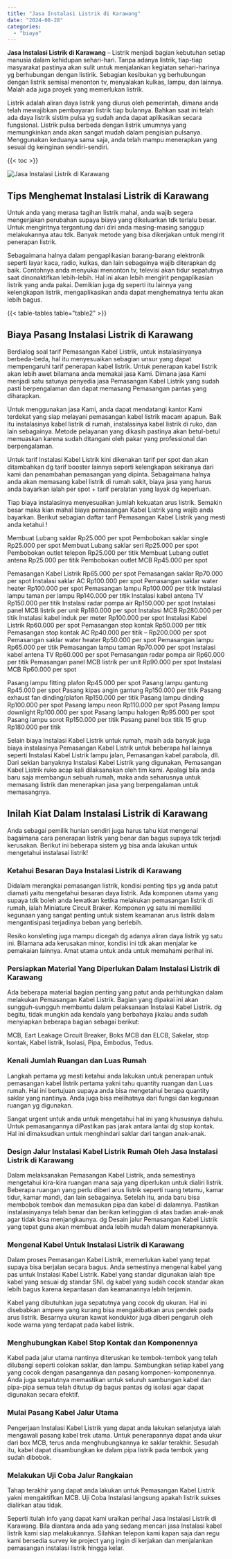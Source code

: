 ```yaml
---
title: "Jasa Instalasi Listrik di Karawang"
date: "2024-08-28"
categories: 
  - "biaya"
---
```


**Jasa Instalasi Listrik di Karawang** – Listrik menjadi bagian kebutuhan setiap manusia dalam kehidupan sehari-hari. Tanpa adanya listrik, tiap-tiap masyarakat pastinya akan sulit untuk menjalankan kegiatan sehari-harinya yg berhubungan dengan listirik. Sebagian kesibukan yg berhubungan dengan listrik semisal menonton tv, menyalakan kulkas, lampu, dan lainnya. Malah ada juga proyek yang memerlukan listrik.

Listrik adalah aliran daya listrik yang diurus oleh pemerintah, dimana anda telah mewajibkan pembayaran listrik tiap bulannya. Bahkan saat ini telah ada daya listrik sistim pulsa yg sudah anda dapat aplikasikan secara fungsional. Listrik pulsa berbeda dengan listrik umumnya yang memungkinkan anda akan sangat mudah dalam pengisian pulsanya. Menggunakan keduanya sama saja, anda telah mampu menerapkan yang sesuai dg keinginan sendiri-sendiri.

{{< toc >}}

![Jasa Instalasi Listrik di Karawang](/images/instalasi-listrik-murah10.png)

## Tips Menghemat Instalasi Listrik di Karawang

Untuk anda yang merasa tagihan listrik mahal, anda wajib segera mengerjakan perubahan supaya biaya yang dikeluarkan tdk terlalu besar. Untuk mengiritnya tergantung dari diri anda masing-masing sanggup melakukannya atau tdk. Banyak metode yang bisa dikerjakan untuk mengirit penerapan listrik.

Sebagaimana halnya dalam pengaplikasian barang-barang elektronik seperti layar kaca, radio, kulkas, dan lain sebagainya wajib diterapkan dg baik. Contohnya anda menyukai menonton tv, televisi akan tidur sepatutnya saat dinonaktifkan lebih-lebih. Hal ini akan lebih mengirit pengaplikasian listrik yang anda pakai. Demikian juga dg seperti itu lainnya yang kelengkapan listrik, mengaplikasikan anda dapat menghematnya tentu akan lebih bagus.

{{< table-tables table="table2" >}}

## Biaya Pasang Instalasi Listrik di Karawang

Berdialog soal tarif Pemasangan Kabel Listrik, untuk instalasinyanya berbeda-beda, hal itu menyesuaikan sebagian unsur yang dapat mempengaruhi tarif penerapan kabel listrik. Untuk penerapan kabel listrik akan lebih awet bilamana anda memakai jasa Kami. Dimana jasa Kami menjadi satu satunya penyedia jasa Pemasangan Kabel Listrik yang sudah pasti berpengalaman dan dapat memasang Pemasangan pantas yang diharapkan.

Untuk menggunakan jasa Kami, anda dapat mendatangi kantor Kami terdekat yang siap melayani pemasangan kabel listrik macam apapun. Baik itu instalasinya kabel listrik di rumah, instalasinya kabel listrik di ruko, dan lain sebagainya. Metode pelayanan yang dikasih pastinya akan betul-betul memuaskan karena sudah ditangani oleh pakar yang professional dan berpengalaman.

Untuk tarif Instalasi Kabel Listrik kini dikenakan tarif per spot dan akan ditambahkan dg tarif booster lainnya seperti kelengkapan sekiranya dari kami dan penambahan pemasangan yang dipinta. Sebagaimana halnya anda akan memasang kabel listrik di rumah sakit, biaya jasa yang harus anda bayarkan ialah per spot + tarif peralatan yang layak dg keperluan.

Tiap biaya instalasinya menyesuaikan jumlah kekuatan arus listrik. Semakin besar maka kian mahal biaya pemasangan Kabel Listrik yang wajib anda bayarkan. Berikut sebagian daftar tarif Pemasangan Kabel Listrik yang mesti anda ketahui !

Membuat Lubang saklar Rp25.000 per spot Pembobokan saklar single Rp25.000 per spot Membuat Lubang saklar seri Rp25.000 per spot Pembobokan outlet telepon Rp25.000 per titik Membuat Lubang outlet antena Rp25.000 per titik Pembobokan outlet MCB Rp45.000 per spot

Pemasangan Kabel Listrik Rp65.000 per spot Pemasangan saklar Rp70.000 per spot Instalasi saklar AC Rp100.000 per spot Pemasangan saklar water heater Rp100.000 per spot Pemasangan lampu Rp100.000 per titik Instalasi lampu taman per lampu Rp140.000 per titik Instalasi kabel antena TV Rp150.000 per titik Instalasi radar pompa air Rp150.000 per spot Instalasi panel MCB listrik per unit Rp180.000 per spot Instalasi MCB Rp280.000 per titik Instalasi kabel induk per meter Rp100.000 per spot Instalasi Kabel Listrik Rp60.000 per spot Pemasangan stop kontak Rp50.000 per titik Pemasangan stop kontak AC Rp40.000 per titik – Rp200.000 per spot Pemasangan saklar water heater Rp50.000 per spot Pemasangan lampu Rp65.000 per titik Pemasangan lampu taman Rp70.000 per spot Instalasi kabel antena TV Rp60.000 per spot Pemasangan radar pompa air Rp60.000 per titik Pemasangan panel MCB listrik per unit Rp90.000 per spot Instalasi MCB Rp60.000 per spot

Pasang lampu fitting plafon Rp45.000 per spot Pasang lampu gantung Rp45.000 per spot Pasang kipas angin gantung Rp150.000 per titik Pasang exhaust fan dinding/plafon Rp150.000 per titik Pasang lampu dinding Rp100.000 per spot Pasang lampu neon Rp110.000 per spot Pasang lampu downlight Rp100.000 per spot Pasang lampu halogen Rp95.000 per spot Pasang lampu sorot Rp150.000 per titik Pasang panel box titik 15 grup Rp180.000 per titik

Selain biaya Instalasi Kabel Listrik untuk rumah, masih ada banyak juga biaya instalasinya Pemasangan Kabel Listrik untuk beberapa hal lainnya seperti Instalasi Kabel Listrik lampu jalan, Pemasangan kabel parabola, dll. Dari sekian banyaknya Instalasi Kabel Listrik yang digunakan, Pemasangan Kabel Listrik ruko acap kali dilaksanakan oleh tim kami. Apalagi bila anda baru saja membangun sebuah rumah, maka anda seharusnya untuk memasang listrik dan menerapkan jasa yang berpengalaman untuk memasangnya.

## Inilah Kiat Dalam Instalasi Listrik di Karawang


Anda sebagai pemilik hunian sendiri juga harus tahu kiat mengenal bagaimana cara penerapan listrik yang benar dan bagus supaya tdk terjadi kerusakan. Berikut ini beberapa sistem yg bisa anda lakukan untuk mengetahui instalasai listrik!

### Ketahui Besaran Daya Instalasi Listrik di Karawang

Didalam merangkai pemasangan listrik, kondisi penting tips yg anda patut diamati yaitu mengetahui besaran daya listrik. Ada komponen utama yang supaya tdk boleh anda lewatkan ketika melakukan pemasangan listrik di rumah, ialah Miniature Circuit Braker. Komponen yg satu ini memiliki kegunaan yang sangat penting untuk sistem keamanan arus listrik dalam mengantisipasi terjadinya beban yang berlebih.

Resiko konsleting juga mampu dicegah dg adanya aliran daya listrik yg satu ini. Bilamana ada kerusakan minor, kondisi ini tdk akan menjalar ke pemakaian lainnya. Amat utama untuk anda untuk memahami perihal ini.

### Persiapkan Material Yang Diperlukan Dalam Instalasi Listrik di Karawang

Ada beberapa material bagian penting yang patut anda perhitungkan dalam melakukan Pemasangan Kabel Listrik. Bagian yang dipakai ini akan sungguh-sungguh membantu dalam pelaksanaan Instalasi Kabel Listrik. dg begitu, tidak mungkin ada kendala yang berbahaya jikalau anda sudah menyiapkan beberapa bagian sebagai berikut:

MCB, Eart Leakage Circuit Breaker, Boks MCB dan ELCB, Sakelar, stop kontak, Kabel listrik, Isolasi, Pipa, Embodus, Tedus.

### Kenali Jumlah Ruangan dan Luas Rumah

Langkah pertama yg mesti ketahui anda lakukan untuk penerapan untuk pemasangan kabel listrik pertama yakni tahu quantity ruangan dan Luas rumah. Hal ini bertujuan supaya anda bisa mengetahui berapa quantity saklar yang nantinya. Anda juga bisa melihatnya dari fungsi dan kegunaan ruangan yg digunakan.

Sangat urgent untuk anda untuk mengetahui hal ini yang khususnya dahulu. Untuk pemasangannya diPastikan pas jarak antara lantai dg stop kontak. Hal ini dimaksudkan untuk menghindari saklar dari tangan anak-anak.

### Design Jalur Instalasi Kabel Listrik Rumah Oleh Jasa Instalasi Listrik di Karawang

Dalam melaksanakan Pemasangan Kabel Listrik, anda semestinya mengetahui kira-kira ruangan mana saja yang diperlukan untuk dialiri listrik. Beberapa ruangan yang perlu diberi arus listrik seperti ruang tetamu, kamar tidur, kamar mandi, dan lain sebagainya. Setelah itu, anda baru bisa membobok tembok dan memasukan pipa dan kabel di dalamnya. Pastikan instalasinyanya telah benar dan berikan ketinggian di atas badan anak-anak agar tidak bisa menjangkaunya. dg Desain jalur Pemasangan Kabel Listrik yang tepat guna akan membuat anda lebih mudah dalam menerapkannya.

### Mengenal Kabel Untuk Instalasi Listrik di Karawang

Dalam proses Pemasangan Kabel Listrik, memerlukan kabel yang tepat supaya bisa berjalan secara bagus. Anda semestinya mengenal kabel yang pas untuk Instalasi Kabel Listrik. Kabel yang standar digunakan ialah tipe kabel yang sesuai dg standar SNI. dg kabel yang sudah cocok standar akan lebih bagus karena kepantasan dan keamanannya lebih terjamin.

Kabel yang dibutuhkan juga sepatutnya yang cocok dg ukuran. Hal ini disebabkan ampere yang kurang bisa mengakibatkan arus pendek pada arus listrik. Besarnya ukuran kawat konduktor juga diberi pengaruh oleh kode warna yang terdapat pada kabel listrik.

### Menghubungkan Kabel Stop Kontak dan Komponennya

Kabel pada jalur utama nantinya diteruskan ke tembok-tembok yang telah dilubangi seperti colokan saklar, dan lampu. Sambungkan setiap kabel yang yang cocok dengan pasangannya dan pasang komponen-komponennya. Anda juga sepatutnya memastikan untuk seluruh sambungan kabel dan pipa-pipa semua telah ditutup dg bagus pantas dg isolasi agar dapat digunakan secara efektif.

### Mulai Pasang Kabel Jalur Utama

Pengerjaan Instalasi Kabel Listrik yang dapat anda lakukan selanjutya ialah mengawali pasang kabel trek utama. Untuk penerapannya dapat anda ukur dari box MCB, terus anda menghubungkannya ke saklar terakhir. Sesudah itu, kabel dapat disambungkan ke dalam pipa listrik pada tembok yang sudah dibobok.

### Melakukan Uji Coba Jalur Rangkaian

Tahap terakhir yang dapat anda lakukan untuk Pemasangan Kabel Listrik yakni mengaktifkan MCB. Uji Coba Instalasi langsung apakah listrik sukses dialirkan atau tidak.

Seperti itulah info yang dapat kami uraikan perihal Jasa Instalasi Listrik di Karawang. Bila diantara anda ada yang sedang mencari jasa Instalasi kabel listrik kami siap melakukannya. Silahkan telepon kami kapan saja dan regu kami bersedia survey ke project yang ingin di kerjakan dan menjalankan pemasangan instalasi listrik hingga kelar.
